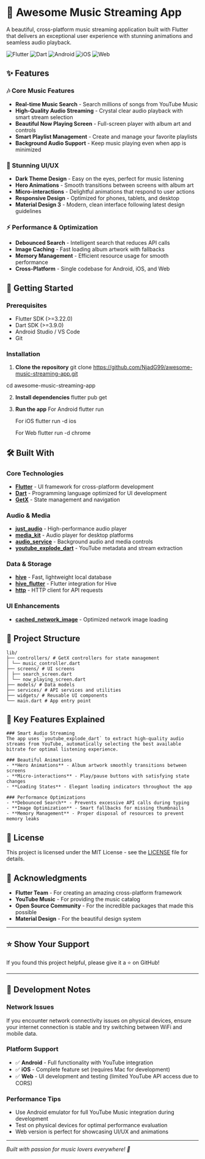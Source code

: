 # 🎵 Awesome Music Streaming App

A beautiful, cross-platform music streaming application built with Flutter that delivers an exceptional user experience with stunning animations and seamless audio playback.

![Flutter](https://img.shields.io/badge/Flutter-02569B?style=for-the-badge&logo=flutter&logoColor=white)
![Dart](https://img.shields.io/badge/Dart-0175C2?style=for-the-badge&logo=dart&logoColor=white)
![Android](https://img.shields.io/badge/Android-3DDC84?style=for-the-badge&logo=android&logoColor=white)
![iOS](https://img.shields.io/badge/iOS-000000?style=for-the-badge&logo=ios&logoColor=white)
![Web](https://img.shields.io/badge/Web-4285F4?style=for-the-badge&logo=googlechrome&logoColor=white)

## ✨ Features

### 🎶 Core Music Features
- **Real-time Music Search** - Search millions of songs from YouTube Music
- **High-Quality Audio Streaming** - Crystal clear audio playback with smart stream selection
- **Beautiful Now Playing Screen** - Full-screen player with album art and controls
- **Smart Playlist Management** - Create and manage your favorite playlists
- **Background Audio Support** - Keep music playing even when app is minimized

### 🎨 Stunning UI/UX
- **Dark Theme Design** - Easy on the eyes, perfect for music listening
- **Hero Animations** - Smooth transitions between screens with album art
- **Micro-interactions** - Delightful animations that respond to user actions
- **Responsive Design** - Optimized for phones, tablets, and desktop
- **Material Design 3** - Modern, clean interface following latest design guidelines

### ⚡ Performance & Optimization
- **Debounced Search** - Intelligent search that reduces API calls
- **Image Caching** - Fast loading album artwork with fallbacks
- **Memory Management** - Efficient resource usage for smooth performance
- **Cross-Platform** - Single codebase for Android, iOS, and Web

## 🚀 Getting Started

### Prerequisites
- Flutter SDK (>=3.22.0)
- Dart SDK (>=3.9.0)
- Android Studio / VS Code
- Git

### Installation

1. **Clone the repository**
git clone https://github.com/NjadG99/awesome-music-streaming-app.git

cd awesome-music-streaming-app


2. **Install dependencies**
flutter pub get


3. **Run the app**
    For Android
        flutter run

    For iOS
        flutter run -d ios

    For Web
        flutter run -d chrome


## 🛠️ Built With

### Core Technologies
- **[Flutter](https://flutter.dev/)** - UI framework for cross-platform development
- **[Dart](https://dart.dev/)** - Programming language optimized for UI development
- **[GetX](https://pub.dev/packages/get)** - State management and navigation

### Audio & Media
- **[just_audio](https://pub.dev/packages/just_audio)** - High-performance audio player
- **[media_kit](https://pub.dev/packages/media_kit)** - Audio player for desktop platforms
- **[audio_service](https://pub.dev/packages/audio_service)** - Background audio and media controls
- **[youtube_explode_dart](https://pub.dev/packages/youtube_explode_dart)** - YouTube metadata and stream extraction

### Data & Storage
- **[hive](https://pub.dev/packages/hive)** - Fast, lightweight local database
- **[hive_flutter](https://pub.dev/packages/hive_flutter)** - Flutter integration for Hive
- **[http](https://pub.dev/packages/http)** - HTTP client for API requests

### UI Enhancements
- **[cached_network_image](https://pub.dev/packages/cached_network_image)** - Optimized network image loading

## 📁 Project Structure

    lib/
    ├── controllers/ # GetX controllers for state management
    │ └── music_controller.dart
    ├── screens/ # UI screens
    │ ├── search_screen.dart
    │ └── now_playing_screen.dart
    ├── models/ # Data models
    ├── services/ # API services and utilities
    ├── widgets/ # Reusable UI components
    └── main.dart # App entry point


## 🎯 Key Features Explained

    ### Smart Audio Streaming
    The app uses `youtube_explode_dart` to extract high-quality audio streams from YouTube, automatically selecting the best available bitrate for optimal listening experience.

    ### Beautiful Animations
    - **Hero Animations** - Album artwork smoothly transitions between screens
    - **Micro-interactions** - Play/pause buttons with satisfying state changes
    - **Loading States** - Elegant loading indicators throughout the app

    ### Performance Optimizations
    - **Debounced Search** - Prevents excessive API calls during typing
    - **Image Optimization** - Smart fallbacks for missing thumbnails
    - **Memory Management** - Proper disposal of resources to prevent memory leaks


## 📝 License

This project is licensed under the MIT License - see the [LICENSE](LICENSE) file for details.

## 🙏 Acknowledgments

- **Flutter Team** - For creating an amazing cross-platform framework
- **YouTube Music** - For providing the music catalog
- **Open Source Community** - For the incredible packages that made this possible
- **Material Design** - For the beautiful design system

---

## ⭐ Show Your Support

If you found this project helpful, please give it a ⭐ on GitHub!

---

## 🔧 Development Notes

### Network Issues
If you encounter network connectivity issues on physical devices, ensure your internet connection is stable and try switching between WiFi and mobile data.

### Platform Support
- ✅ **Android** - Full functionality with YouTube integration
- ✅ **iOS** - Complete feature set (requires Mac for development)
- ✅ **Web** - UI development and testing (limited YouTube API access due to CORS)

### Performance Tips
- Use Android emulator for full YouTube Music integration during development
- Test on physical devices for optimal performance evaluation
- Web version is perfect for showcasing UI/UX and animations

---

*Built with passion for music lovers everywhere! 🎵*
